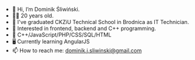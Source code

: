 - 👋 Hi, I’m Dominik Śliwiński.
- 👨‍🎓 20 years old.
- 🏫 I've graduated CKZiU Technical School in Brodnica as IT Technician.
- 👀 Interested in frontend, backend and C++ programming.
- 🌱 C++/JavaScript/PHP/CSS/SQL/HTML
- 🖥 Currently learning AngularJS
- 📫 How to reach me: dominik.j.sliwinski@gmail.com
